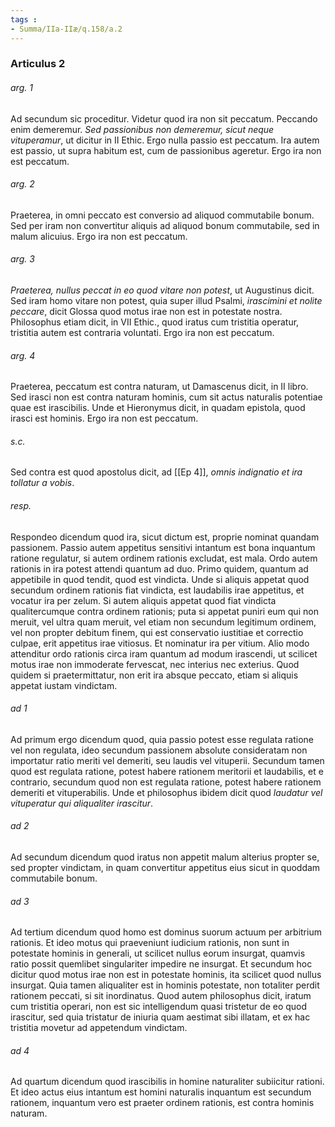 ```yaml
---
tags : 
- Summa/IIa-IIæ/q.158/a.2
---
```


### Articulus 2

###### arg. 1
Ad secundum sic proceditur. Videtur quod ira non sit peccatum. Peccando enim demeremur. *Sed passionibus non demeremur, sicut neque vituperamur*, ut dicitur in II Ethic. Ergo nulla passio est peccatum. Ira autem est passio, ut supra habitum est, cum de passionibus ageretur. Ergo ira non est peccatum.

###### arg. 2
Praeterea, in omni peccato est conversio ad aliquod commutabile bonum. Sed per iram non convertitur aliquis ad aliquod bonum commutabile, sed in malum alicuius. Ergo ira non est peccatum.

###### arg. 3
*Praeterea, nullus peccat in eo quod vitare non potest*, ut Augustinus dicit. Sed iram homo vitare non potest, quia super illud Psalmi, *irascimini et nolite peccare*, dicit Glossa quod motus irae non est in potestate nostra. Philosophus etiam dicit, in VII Ethic., quod iratus cum tristitia operatur, tristitia autem est contraria voluntati. Ergo ira non est peccatum.

###### arg. 4
Praeterea, peccatum est contra naturam, ut Damascenus dicit, in II libro. Sed irasci non est contra naturam hominis, cum sit actus naturalis potentiae quae est irascibilis. Unde et Hieronymus dicit, in quadam epistola, quod irasci est hominis. Ergo ira non est peccatum.

###### s.c.
Sed contra est quod apostolus dicit, ad [[Ep 4]], *omnis indignatio et ira tollatur a vobis*.

###### resp.
Respondeo dicendum quod ira, sicut dictum est, proprie nominat quandam passionem. Passio autem appetitus sensitivi intantum est bona inquantum ratione regulatur, si autem ordinem rationis excludat, est mala. Ordo autem rationis in ira potest attendi quantum ad duo. Primo quidem, quantum ad appetibile in quod tendit, quod est vindicta. Unde si aliquis appetat quod secundum ordinem rationis fiat vindicta, est laudabilis irae appetitus, et vocatur ira per zelum. Si autem aliquis appetat quod fiat vindicta qualitercumque contra ordinem rationis; puta si appetat puniri eum qui non meruit, vel ultra quam meruit, vel etiam non secundum legitimum ordinem, vel non propter debitum finem, qui est conservatio iustitiae et correctio culpae, erit appetitus irae vitiosus. Et nominatur ira per vitium. Alio modo attenditur ordo rationis circa iram quantum ad modum irascendi, ut scilicet motus irae non immoderate fervescat, nec interius nec exterius. Quod quidem si praetermittatur, non erit ira absque peccato, etiam si aliquis appetat iustam vindictam.

###### ad 1
Ad primum ergo dicendum quod, quia passio potest esse regulata ratione vel non regulata, ideo secundum passionem absolute consideratam non importatur ratio meriti vel demeriti, seu laudis vel vituperii. Secundum tamen quod est regulata ratione, potest habere rationem meritorii et laudabilis, et e contrario, secundum quod non est regulata ratione, potest habere rationem demeriti et vituperabilis. Unde et philosophus ibidem dicit quod *laudatur vel vituperatur qui aliqualiter irascitur*.

###### ad 2
Ad secundum dicendum quod iratus non appetit malum alterius propter se, sed propter vindictam, in quam convertitur appetitus eius sicut in quoddam commutabile bonum.

###### ad 3
Ad tertium dicendum quod homo est dominus suorum actuum per arbitrium rationis. Et ideo motus qui praeveniunt iudicium rationis, non sunt in potestate hominis in generali, ut scilicet nullus eorum insurgat, quamvis ratio possit quemlibet singulariter impedire ne insurgat. Et secundum hoc dicitur quod motus irae non est in potestate hominis, ita scilicet quod nullus insurgat. Quia tamen aliqualiter est in hominis potestate, non totaliter perdit rationem peccati, si sit inordinatus. Quod autem philosophus dicit, iratum cum tristitia operari, non est sic intelligendum quasi tristetur de eo quod irascitur, sed quia tristatur de iniuria quam aestimat sibi illatam, et ex hac tristitia movetur ad appetendum vindictam.

###### ad 4
Ad quartum dicendum quod irascibilis in homine naturaliter subiicitur rationi. Et ideo actus eius intantum est homini naturalis inquantum est secundum rationem, inquantum vero est praeter ordinem rationis, est contra hominis naturam.

